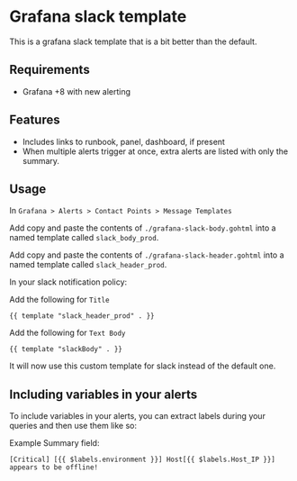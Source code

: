 # Grafana slack template

This is a grafana slack template that is a bit better than the default.

## Requirements

- Grafana +8 with new alerting

## Features

- Includes links to runbook, panel, dashboard, if present
- When multiple alerts trigger at once, extra alerts are listed with only the summary.

## Usage

In `Grafana > Alerts > Contact Points > Message Templates`

Add copy and paste the contents of `./grafana-slack-body.gohtml` into a named template called `slack_body_prod`.

Add copy and paste the contents of `./grafana-slack-header.gohtml` into a named template called `slack_header_prod`.

In your slack notification policy:

Add the following for `Title` 

```
{{ template "slack_header_prod" . }}
```

Add the following for `Text Body`

```
{{ template "slackBody" . }}
```

It will now use this custom template for slack instead of the default one.

## Including variables in your alerts

To include variables in your alerts, you can extract labels during your queries and then use them like so:

Example Summary field:
```
[Critical] [{{ $labels.environment }}] Host[{{ $labels.Host_IP }}] appears to be offline!
```

